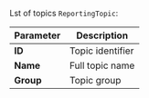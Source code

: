 Lst of topics `ReportingTopic`:

| Parameter | Description  |
| ----------- | ----------- |
| **ID** | Topic identifier |
| **Name** | Full topic name |
| **Group** | Topic group |